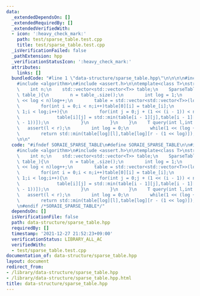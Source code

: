 ```yaml
---
data:
  _extendedDependsOn: []
  _extendedRequiredBy: []
  _extendedVerifiedWith:
  - icon: ':heavy_check_mark:'
    path: test/sparse_table.test.cpp
    title: test/sparse_table.test.cpp
  _isVerificationFailed: false
  _pathExtension: hpp
  _verificationStatusIcon: ':heavy_check_mark:'
  attributes:
    links: []
  bundledCode: "#line 1 \"data-structure/sparse_table.hpp\"\n\n\n\n#include <vector>\n\
    #include <algorithm>\n#include <assert.h>\n\ntemplate<class T>\nstruct SparseTable{\n\
    \    int n;\n    std::vector<std::vector<T>> table;\n    SparseTable(const std::vector<T>&\
    \ table_){\n        n = table_.size();\n        int log = 1;\n        while(1\
    \ << log < n)log++;\n        table = std::vector<std::vector<T>>(log,std::vector<T>(n));\n\
    \        for(int i = 0;i < n;i++)table[0][i] = table_[i];\n        for(int i =\
    \ 1;i < log;i++){\n            for(int j = 0;j + (1 << (i - 1)) < n;j++){\n  \
    \              table[i][j] = std::min(table[i - 1][j],table[i - 1][j + (1 << (i\
    \ - 1))]);\n            }\n        }\n    }\n    T query(int l,int r){\n     \
    \   assert(l < r);\n        int log = 0;\n        while(1 << (log + 1) < r - l)log++;\n\
    \        return std::min(table[log][l],table[log][r - (1 << log)]);\n    }\n};\n\
    \n\n"
  code: "#ifndef SORAIE_SPARSE_TABLE\n#define SORAIE_SPARSE_TABLE\n\n#include <vector>\n\
    #include <algorithm>\n#include <assert.h>\n\ntemplate<class T>\nstruct SparseTable{\n\
    \    int n;\n    std::vector<std::vector<T>> table;\n    SparseTable(const std::vector<T>&\
    \ table_){\n        n = table_.size();\n        int log = 1;\n        while(1\
    \ << log < n)log++;\n        table = std::vector<std::vector<T>>(log,std::vector<T>(n));\n\
    \        for(int i = 0;i < n;i++)table[0][i] = table_[i];\n        for(int i =\
    \ 1;i < log;i++){\n            for(int j = 0;j + (1 << (i - 1)) < n;j++){\n  \
    \              table[i][j] = std::min(table[i - 1][j],table[i - 1][j + (1 << (i\
    \ - 1))]);\n            }\n        }\n    }\n    T query(int l,int r){\n     \
    \   assert(l < r);\n        int log = 0;\n        while(1 << (log + 1) < r - l)log++;\n\
    \        return std::min(table[log][l],table[log][r - (1 << log)]);\n    }\n};\n\
    \n#endif /*SORAIE_SPARSE_TABLE*/"
  dependsOn: []
  isVerificationFile: false
  path: data-structure/sparse_table.hpp
  requiredBy: []
  timestamp: '2021-12-27 21:52:23+09:00'
  verificationStatus: LIBRARY_ALL_AC
  verifiedWith:
  - test/sparse_table.test.cpp
documentation_of: data-structure/sparse_table.hpp
layout: document
redirect_from:
- /library/data-structure/sparse_table.hpp
- /library/data-structure/sparse_table.hpp.html
title: data-structure/sparse_table.hpp
---
```

